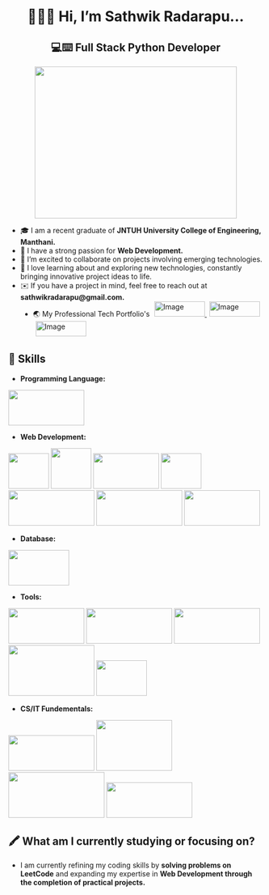 <h1 align="center">
  👋🙋‍♂️ Hi, I’m Sathwik Radarapu...  
</h1>
<h2 align="center">💻⌨️ Full Stack Python Developer</h2>
<div align="center">
  <img src="https://user-images.githubusercontent.com/74038190/219923809-b86dc415-a0c2-4a38-bc88-ad6cf06395a8.gif"  width="400" height="300"/>
</div>
<ul>
  <li>🎓 I am a recent graduate of <b>JNTUH University College of Engineering, Manthani.</b></li>
  <li>🍃 I have a strong passion for <b>Web Development.</b></li>
  <li>💖️ I’m excited to collaborate on projects involving emerging technologies.</li>
  <li>🐾 I love learning about and exploring new technologies, constantly bringing innovative project ideas to life.</li>
  <li>✉️ If you have a project in mind, feel free to reach out at <b>sathwikradarapu@gmail.com.</b></li>
  <li style="margin-left: 25px;">🌏 My Professional Tech Portfolio's 
    <a href="https://www.linkedin.com/in/sathwik-radarapu-b9111a273/" target="_blank">
      <img src="https://freelogopng.com/images/all_img/1656958733linkedin-logo-png.png" alt="Image" width="100" height="30" style="margin-left: 5px;">
    </a>
    <a href="https://leetcode.com/u/Sathwik_Radarapu/" target="_blank">
      <img src="https://cdn.icon-icons.com/icons2/2530/PNG/512/leetcode_button_icon_151892.png" alt="Image" width="100" height="30" style="margin-left: 5px;">
    </a>
    <a href="https://sathwikradarapu.netlify.app/" target="_blank">
      <img src="https://i.ytimg.com/vi/TwYKwaEjJd4/maxresdefault.jpg" alt="Image" width="100" height="30" style="margin-left: 5px;">
    </a>
  </li>
</ul>
<h2>🌟 Skills</h2>
<ul>
  <li><b>Programming Language:</b></li>
</ul>
<img src="https://1000logos.net/wp-content/uploads/2020/08/Python-Logo.jpg" height="70" width="150"/>
<ul>
  <li><b>Web Development:</b></li>
</ul>
<div>
  <img src="https://upload.wikimedia.org/wikipedia/commons/thumb/6/61/HTML5_logo_and_wordmark.svg/512px-HTML5_logo_and_wordmark.svg.png" height="70" width="80"/>
  <img src="https://brandslogos.com/wp-content/uploads/images/large/css3-logo.png" height="80" width="80"/>
  <img src="https://www.brcline.com/wp-content/uploads/2016/01/bootstrap-logo.png" height="70" width="130"/>
  <img src="https://quintagroup.com/cms/js/js-image/javascript-logo.png/@@images/8c64c4b9-4e1c-4c26-9b5e-78d85e3130a9.png" height="70" width="80"/>
  <img src="https://ms314006.github.io/static/b7a8f321b0bbc07ca9b9d22a7a505ed5/97b31/React.jpg" height="70" width="170"/>
  <img src="https://typeofnan.dev/static/7d24a5049765ab5e2d535e571def080e/c1b63/redux.png" height="70" width="170"/>
  
  <img src="https://static-00.iconduck.com/assets.00/django-original-icon-2048x874-iws4p6y8.png" height="70" width="150"/>
</div>
<ul>
  <li><b>Database:</b></li>
</ul>
<img src="https://encrypted-tbn0.gstatic.com/images?q=tbn:ANd9GcTFPLXqRyw5PEl4ETnuzYuP5XhUI51sUdQzcg&s" height="70" width="120"/>
<ul>
  <li><b>Tools:</b></li>
</ul>
<div>
  <img src="https://dave.dev/images/blog/git-logo.jpg" height="70" width="150"/>
  <img src="https://encrypted-tbn0.gstatic.com/images?q=tbn:ANd9GcThOU4hIRB20Oy0barVYD6x4N8hQa5QOW7Www&s" height="70" width="170"/>
  <img src="https://upload.wikimedia.org/wikipedia/commons/thumb/b/b8/Netlify_logo.svg/1200px-Netlify_logo.svg.png" height="70" width="170"/>
  <img src="https://intellyx.com/wp-content/uploads/2019/08/Render-cloud-intellyx-BC-logo.png" height="100" width="170"/>
   <img src="https://upload.wikimedia.org/wikipedia/commons/thumb/3/38/Jupyter_logo.svg/1200px-Jupyter_logo.svg.png" height="70" width="100"/>
</div>
<ul>
  <li><b>CS/IT Fundementals:</b></li>
</ul>
<div>
  <img src="https://png.pngtree.com/png-clipart/20230924/original/pngtree-database-administrator-dbms-software-data-center-admin-secure-system-vector-png-image_12671093.png" height="70" width="170"/>
  <img src="https://media.istockphoto.com/id/1334768190/vector/oop-object-oriented-programming-acronym.jpg?s=612x612&w=0&k=20&c=srCoPvK8egilkl5jeNNVq1dcjpggjEArb6xPagZIdP0=" height="100" width="150"/>
  <img src="https://t3.ftcdn.net/jpg/04/39/30/20/360_F_439302086_VnIX4490i451n9vkb5D7cnTA9yHmVeOq.jpg" height="90" width="190"/>
  <img src="https://studyopedia.com/wp-content/uploads/2017/04/computer-networking.png" height="70" width="170"/>
</div>
<h2>🖍️ What am I currently studying or focusing on?</h2>
<ul><li>I am currently refining my coding skills by <b>solving problems on LeetCode</b> and expanding my expertise in <b>Web Development through the completion of practical projects.</b></li></ul>
